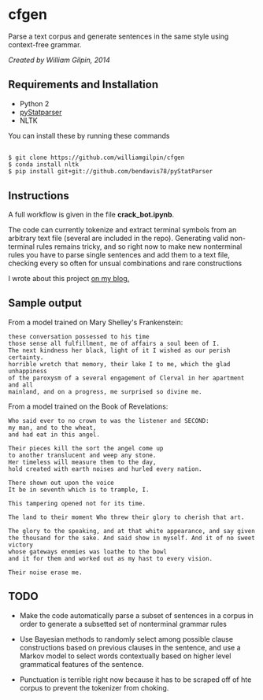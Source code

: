 # cfgen

Parse a text corpus and generate sentences in the same style using context-free grammar.

*Created by William Gilpin, 2014*


## Requirements and Installation

+ Python 2
+ [pyStatparser](https://github.com/bendavis78/pyStatParser)
+ NLTK

You can install these by running these commands
##
	$ git clone https://github.com/williamgilpin/cfgen
    $ conda install nltk
    $ pip install git+git://github.com/bendavis78/pyStatParser


## Instructions

A full workflow is given in the file **crack_bot.ipynb**. 

The code can currently tokenize and extract terminal symbols from an arbitrary text file (several are included in the repo). Generating valid non-terminal rules remains tricky, and so right now to make new nonterminal rules you have to parse single sentences and add them to a text file, checking every so often for unsual combinations and rare constructions

I wrote about this project [on my blog.](https://gammacephei.wordpress.com/2014/08/17/algorithmic-trolling-of-social-networks/)

## Sample output

From a model trained on Mary Shelley's Frankenstein:

	these conversation possessed to his time
	those sense all fulfillment, me of affairs a soul been of I.
	The next kindness her black, light of it I wished as our perish certainty.
	horrible wretch that memory, their lake I to me, which the glad unhappiness 
	of the paroxysm of a several engagement of Clerval in her apartment and all 
	mainland, and on a progress, me surprised so divine me.


From a model trained on the Book of Revelations:

	Who said ever to no crown to was the listener and SECOND: 
	my man, and to the wheat,
	and had eat in this angel.

	Their pieces kill the sort the angel come up 
	to another translucent and weep any stone.
	Her timeless will measure them to the day, 
	hold created with earth noises and hurled every nation.

	There shown out upon the voice
	It be in seventh which is to trample, I.

	This tampering opened not for its time.

	The land to their moment Who threw their glory to cherish that art.

	The glory to the speaking, and at that white appearance, and say given 
	the thousand for the sake. And said show in myself. And it of no sweet victory 
	whose gateways enemies was loathe to the bowl
	and it for them and worked out as my hast to every vision.

	Their noise erase me.

## TODO

+ Make the code automatically parse a subset of sentences in a corpus in order to generate a subsetted set of nonterminal grammar rules

+ Use Bayesian methods to randomly select among possible clause constructions based on previous clauses in the sentence, and use a Markov model to select words contextually based on higher level grammatical features of the sentence.

+ Punctuation is terrible right now because it has to be scraped off of hte corpus to prevent the tokenizer from choking.